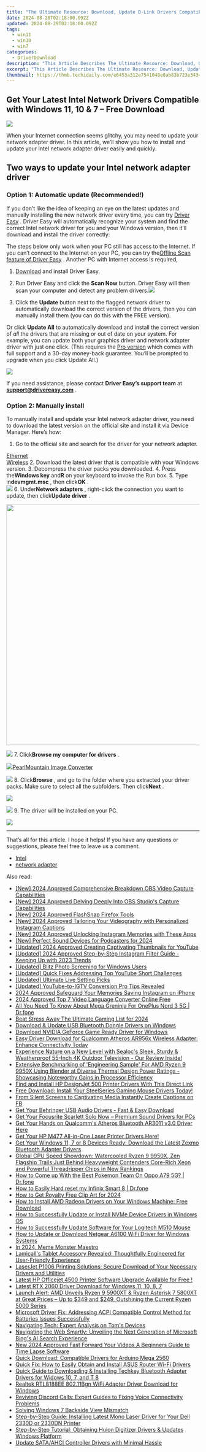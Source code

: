 ```yaml
---
title: "The Ultimate Resource: Download, Update D-Link Drivers Compatible with Windows Systems"
date: 2024-08-28T02:18:00.092Z
updated: 2024-08-29T02:18:00.092Z
tags:
  - win11
  - win10
  - win7
categories:
  - DriverDownload
description: "This Article Describes The Ultimate Resource: Download, Update D-Link Drivers Compatible with Windows Systems"
excerpt: "This Article Describes The Ultimate Resource: Download, Update D-Link Drivers Compatible with Windows Systems"
thumbnail: https://thmb.techidaily.com/e6453a312e7541048e8ab83b723e3434e4f0870a3a576f7f373a87bb16fe603f.jpg
---
```


## Get Your Latest Intel Network Drivers Compatible with Windows 11, 10 & 7 – Free Download

![](https://images.drivereasy.com/wp-content/uploads/2021/10/2021-10-28_12-28-38.png)

 When your Internet connection seems glitchy, you may need to update your network adapter driver. In this article, we’ll show you how to install and update your Intel network adapter driver easily and quickly.

## Two ways to update your Intel network adapter driver

### Option 1: Automatic update (Recommended!)

 If you don’t like the idea of keeping an eye on the latest updates and manually installing the new network driver every time, you can try [Driver Easy](https://tools.techidaily.com/drivereasy/download/) . Driver Easy will automatically recognize your system and find the correct Intel network driver for you and your Windows version, then it’ll download and install the driver correctly:

 The steps below only work when your PC still has access to the Internet. If you can’t connect to the Internet on your PC, you can try the[Offline Scan feature of Driver Easy](https://tools.techidaily.com/drivereasy/download/) . Another PC with Internet access is required,

 1) [Download](https://tools.techidaily.com/drivereasy/download/) and install Driver Easy.

 2) Run Driver Easy and click the **Scan Now** button. Driver Easy will then scan your computer and detect any problem drivers.![](https://images.drivereasy.com/wp-content/uploads/2021/04/1-5.jpg)

 3) Click the **Update**  button next to the flagged network driver to automatically download the correct version of the drivers, then you can manually install them (you can do this with the FREE version).

 Or click **Update All** to automatically download and install the correct version of _all_ the drivers that are missing or out of date on your system. For example, you can update both your graphics driver and network adapter driver with just one click. (This requires the [Pro version](https://tools.techidaily.com/drivereasy/download/) which comes with full support and a 30-day money-back guarantee. You’ll be prompted to upgrade when you click Update All.)

![](https://images.drivereasy.com/wp-content/uploads/2021/04/2021-04-25_15-01-04.jpg)

 If you need assistance, please contact **Driver Easy’s support team** at [**support@drivereasy.com**](https://tools.techidaily.com/drivereasy/download/) .

<!-- affiliate ads begin -->

<!-- affiliate ads end -->
### Option 2: Manually install

 To manually install and update your Intel network adapter driver, you need to download the latest version on the official site and install it via Device Manager. Here’s how:

1. Go to the official site and search for the driver for your network adapter.  

[Ethernet](https://www.intel.com/content/www/us/en/search.html?ws=text#t=Downloads&layout=table&cf:Downloads=[%7B%22actualLabel%22%3A%22Ethernet%20Products%22%2C%22displayLabel%22%3A%22Ethernet%20Products%22%7D])  
[Wireless](https://www.intel.com/content/www/us/en/search.html?ws=text#t=Downloads&layout=table&cf:Downloads=[%7B%22actualLabel%22%3A%22Wireless%22%2C%22displayLabel%22%3A%22Wireless%22%7D])
2. Download the latest driver that is compatible with your Windows version.
3. Decompress the driver packs you downloaded.
4. Press the**Windows key** and**R** on your keyboard to invoke the Run box.
5. Type in**devmgmt.msc** , then click**OK** .  
![](https://images.drivereasy.com/wp-content/uploads/2021/10/2021-10-28_12-11-07.png)
6. Under**Network adapters** , right-click the connection you want to update, then click**Update driver** .  
<!-- affiliate ads begin -->
<a href="https://thefitville.pxf.io/c/5597632/1526796/15852" target="_top" id="1526796"><img src="//a.impactradius-go.com/display-ad/15852-1526796" border="0" alt="" width="1200" height="628"/></a><img height="0" width="0" src="https://imp.pxf.io/i/5597632/1526796/15852" style="position:absolute;visibility:hidden;" border="0" />
<!-- affiliate ads end -->
![](https://images.drivereasy.com/wp-content/uploads/2021/10/2021-10-28_12-28-38.png)
7. Click**Browse my computer for drivers** .  
<!-- affiliate ads begin -->
<a href="https://secure.2checkout.com/order/checkout.php?PRODS=4550420&QTY=1&AFFILIATE=108875&CART=1"><img src="https://www.pearlmountainsoft.com/n_img/product/pic/f_02.jpg" border="0">PearlMountain Image Converter</a>
<!-- affiliate ads end -->
![](https://images.drivereasy.com/wp-content/uploads/2021/10/2021-10-28_12-31-27.png)
8. Click**Browse** , and go to the folder where you extracted your driver packs. Make sure to select all the subfolders. Then click**Next** .  
<!-- affiliate ads begin -->
<a href="https://secure.2checkout.com/order/checkout.php?PRODS=4728277&QTY=1&AFFILIATE=108875&CART=1"><img src="https://secure.avangate.com/images/merchant/f7f07e7dab09533bc71247a5b29a7373/products/1_iDeviceMessageBox.png" border="0"></a>
<!-- affiliate ads end -->
![](https://images.drivereasy.com/wp-content/uploads/2021/10/2021-10-28_14-08-08.png)
9. The driver will be installed on your PC.
<!-- affiliate ads begin -->
<a href="https://shop.systoolsgroup.com/affiliate.php?ACCOUNT=SYSTOOBY&AFFILIATE=108875&PATH=https%3A%2F%2Fwww.systoolsgroup.com%3FAFFILIATE%3D108875%26RESOURCE%3DSysTools%2BGmail%2BBackup"><img src="https://www.systoolsgroup.com/box/gmail-backup.png" border="0"></a>
<!-- affiliate ads end -->

---

 That’s all for this article. I hope it helps! If you have any questions or suggestions, please feel free to leave us a comment.

* [Intel](https://tools.techidaily.com/drivereasy/download/)
* [network adapter](https://tools.techidaily.com/drivereasy/download/)

<ins class="adsbygoogle"
     style="display:block"
     data-ad-format="autorelaxed"
     data-ad-client="ca-pub-7571918770474297"
     data-ad-slot="1223367746"></ins>



<ins class="adsbygoogle"
     style="display:block"
     data-ad-client="ca-pub-7571918770474297"
     data-ad-slot="8358498916"
     data-ad-format="auto"
     data-full-width-responsive="true"></ins>

<span class="atpl-alsoreadstyle">Also read:</span>
<div><ul>
<li><a href="https://desktop-recording.techidaily.com/new-2024-approved-comprehensive-breakdown-obs-video-capture-capabilities/"><u>[New] 2024 Approved  Comprehensive Breakdown  OBS Video Capture Capabilities</u></a></li>
<li><a href="https://on-screen-recording.techidaily.com/new-2024-approved-delving-deeply-into-obs-studios-capture-capabilities/"><u>[New] 2024 Approved  Delving Deeply Into OBS Studio's Capture Capabilities</u></a></li>
<li><a href="https://video-screen-grab.techidaily.com/new-2024-approved-flashsnap-firefox-tools/"><u>[New] 2024 Approved  FlashSnap Firefox Tools</u></a></li>
<li><a href="https://instagram-videos.techidaily.com/new-2024-approved-tailoring-your-videography-with-personalized-instagram-captions/"><u>[New] 2024 Approved  Tailoring Your Videography with Personalized Instagram Captions</u></a></li>
<li><a href="https://instagram-video-files.techidaily.com/new-2024-approved-unlocking-instagram-memories-with-these-apps/"><u>[New] 2024 Approved  Unlocking Instagram Memories with These Apps</u></a></li>
<li><a href="https://youtube-webster.techidaily.com/erfect-sound-devices-for-podcasters-for-2024/"><u>[New] Perfect Sound Devices for Podcasters for 2024</u></a></li>
<li><a href="https://facebook-record-videos.techidaily.com/updated-2024-approved-creating-captivating-thumbnails-for-youtube/"><u>[Updated] 2024 Approved  Creating Captivating Thumbnails for YouTube</u></a></li>
<li><a href="https://instagram-videos.techidaily.com/updated-2024-approved-step-by-step-instagram-filter-guide-keeping-up-with-2023-trends/"><u>[Updated] 2024 Approved  Step-by-Step Instagram Filter Guide - Keeping Up with 2023 Trends</u></a></li>
<li><a href="https://extra-information.techidaily.com/updated-blitz-photo-screening-for-windows-users/"><u>[Updated] Blitz Photo Screening for Windows Users</u></a></li>
<li><a href="https://facebook-record-videos.techidaily.com/updated-quick-fixes-addressing-top-youtube-short-challenges/"><u>[Updated] Quick Fixes  Addressing Top YouTube Short Challenges</u></a></li>
<li><a href="https://article-helps.techidaily.com/updated-ultimate-live-setting-picks/"><u>[Updated] Ultimate Live Setting Picks</u></a></li>
<li><a href="https://facebook-record-videos.techidaily.com/updated-youtube-to-igtv-conversion-pro-tips-revealed/"><u>[Updated] YouTube-to-IGTV Conversion  Pro Tips Revealed</u></a></li>
<li><a href="https://instagram-videos.techidaily.com/2024-approved-safeguard-your-memories-saving-instagram-on-iphone/"><u>2024 Approved  Safeguard Your Memories  Saving Instagram on iPhone</u></a></li>
<li><a href="https://ai-video-translation.techidaily.com/2024-approved-top-7-video-language-converter-online-free/"><u>2024 Approved Top 7 Video Language Converter Online Free</u></a></li>
<li><a href="https://android-pokemon-go.techidaily.com/all-you-need-to-know-about-mega-greninja-for-oneplus-nord-3-5g-drfone-by-drfone-virtual-android/"><u>All You Need To Know About Mega Greninja For OnePlus Nord 3 5G | Dr.fone</u></a></li>
<li><a href="https://screen-video-capture.techidaily.com/beat-stress-away-the-ultimate-gaming-list-for-2024/"><u>Beat Stress Away  The Ultimate Gaming List for 2024</u></a></li>
<li><a href="https://hardware-updates.techidaily.com/download-and-update-usb-bluetooth-dongle-drivers-on-windows/"><u>Download & Update USB Bluetooth Dongle Drivers on Windows</u></a></li>
<li><a href="https://hardware-updates.techidaily.com/download-nvidia-geforce-game-ready-driver-for-windows/"><u>Download NVIDIA GeForce Game Ready Driver for Windows</u></a></li>
<li><a href="https://hardware-updates.techidaily.com/easy-driver-download-for-qualcomm-atheros-ar956x-wireless-adapter-enhance-connectivity-today/"><u>Easy Driver Download for Qualcomm Atheros AR956x Wireless Adapter: Enhance Connectivity Today</u></a></li>
<li><a href="https://buynow-tips.techidaily.com/experience-nature-on-a-new-level-with-sealocs-sleek-sturdy-and-weatherproof-55-inch-4k-outdoor-television-our-review-inside/"><u>Experience Nature on a New Level with Sealoc's Sleek, Sturdy & Weatherproof 55-Inch 4K Outdoor Television - Our Review Inside!</u></a></li>
<li><a href="https://hardware-updates.techidaily.com/extensive-benchmarking-of-engineering-sample-for-amd-ryzen-9-9950x-using-blender-at-diverse-thermal-design-power-ratings-showcasing-noteworthy-gains-in-proc59/"><u>Extensive Benchmarking of 'Engineering Sample' For AMD Ryzen 9 9950X Using Blender at Diverse Thermal Design Power Ratings - Showcasing Noteworthy Gains in Processor Efficiency</u></a></li>
<li><a href="https://hardware-updates.techidaily.com/find-and-install-hp-designjet-500-printer-drivers-with-this-direct-link/"><u>Find and Install HP DesignJet 500 Printer Drivers With This Direct Link</u></a></li>
<li><a href="https://hardware-updates.techidaily.com/1722972897815-free-download-install-your-steelseries-gaming-mouse-drivers-today/"><u>Free Download: Install Your SteelSeries Gaming Mouse Drivers Today!</u></a></li>
<li><a href="https://facebook-video-content.techidaily.com/from-silent-screens-to-captivating-media-instantly-create-captions-on-fb/"><u>From Silent Screens to Captivating Media  Instantly Create Captions on FB</u></a></li>
<li><a href="https://hardware-updates.techidaily.com/1722960220672-get-your-behringer-usb-audio-drivers-fast-and-easy-download/"><u>Get Your Behringer USB Audio Drivers - Fast & Easy Download</u></a></li>
<li><a href="https://hardware-updates.techidaily.com/get-your-focusrite-scarlett-solo-now-premium-sound-drivers-for-pcs/"><u>Get Your Focusrite Scarlett Solo Now – Premium Sound Drivers for PCs</u></a></li>
<li><a href="https://hardware-updates.techidaily.com/1722966779533-get-your-hands-on-qualcomms-atheros-bluetooth-ar3011-v30-driver-here/"><u>Get Your Hands on Qualcomm's Atheros Bluetooth AR3011 v3.0 Driver Here</u></a></li>
<li><a href="https://hardware-updates.techidaily.com/get-your-hp-m477-all-in-one-laser-printer-drivers-here/"><u>Get Your HP M477 All-in-One Laser Printer Drivers Here!</u></a></li>
<li><a href="https://hardware-updates.techidaily.com/get-your-windows-11-7-or-8-devices-ready-download-the-latest-zexmo-bluetooth-adapter-drivers/"><u>Get Your Windows 11, 7 or 8 Devices Ready: Download the Latest Zexmo Bluetooth Adapter Drivers</u></a></li>
<li><a href="https://hardware-updates.techidaily.com/global-cpu-speed-showdown-watercooled-ryzen-9-9950x-zen-flagship-trails-just-behind-heavyweight-contenders-core-rich-xeon-and-powerful-threadripper-chips-in5/"><u>Global CPU Speed Showdown: Watercooled Ryzen 9 9950X, Zen Flagship Trails Just Behind Heavyweight Contenders Core-Rich Xeon and Powerful Threadripper Chips in New Rankings</u></a></li>
<li><a href="https://android-pokemon-go.techidaily.com/how-to-come-up-with-the-best-pokemon-team-on-oppo-a79-5g-drfone-by-drfone-virtual-android/"><u>How to Come up With the Best Pokemon Team On Oppo A79 5G? | Dr.fone</u></a></li>
<li><a href="https://techidaily.com/how-to-easily-hard-reset-my-infinix-smart-8-drfone-by-drfone-reset-android-reset-android/"><u>How to Easily Hard reset my Infinix Smart 8 | Dr.fone</u></a></li>
<li><a href="https://some-techniques.techidaily.com/how-to-get-royalty-free-clip-art-for-2024/"><u>How to Get Royalty Free Clip Art for 2024</u></a></li>
<li><a href="https://hardware-updates.techidaily.com/how-to-install-amd-radeon-drivers-on-your-windows-machine-free-download/"><u>How to Install AMD Radeon Drivers on Your Windows Machine: Free Download</u></a></li>
<li><a href="https://driver-download.techidaily.com/how-to-successfully-update-or-install-nvme-device-drivers-in-windows-os/"><u>How to Successfully Update or Install NVMe Device Drivers in Windows OS</u></a></li>
<li><a href="https://hardware-updates.techidaily.com/how-to-successfully-update-software-for-your-logitech-m510-mouse/"><u>How to Successfully Update Software for Your Logitech M510 Mouse</u></a></li>
<li><a href="https://hardware-updates.techidaily.com/how-to-update-or-download-netgear-a6100-wifi-driver-for-windows-systems/"><u>How to Update or Download Netgear A6100 WiFi Driver for Windows Systems</u></a></li>
<li><a href="https://article-knowledge.techidaily.com/in-2024-meme-monster-maestro/"><u>In 2024, Meme Monster Maestro</u></a></li>
<li><a href="https://buynow-tips.techidaily.com/lamicalls-tablet-accessory-revealed-thoughtfully-engineered-for-user-friendly-experience/"><u>Lamicall's Tablet Accessory Revealed: Thoughtfully Engineered for User-Friendly Experience</u></a></li>
<li><a href="https://hardware-updates.techidaily.com/laserjet-p1006-printing-solutions-secure-download-of-your-necessary-drivers-and-utilities/"><u>LaserJet P1006 Printing Solutions: Secure Download of Your Necessary Drivers and Utilities</u></a></li>
<li><a href="https://hardware-updates.techidaily.com/latest-hp-officejet-4500-printer-software-upgrade-available-for-free/"><u>Latest HP Officejet 4500 Printer Software Upgrade Available for Free !</u></a></li>
<li><a href="https://hardware-updates.techidaily.com/latest-rtx-2060-driver-download-for-windows-11-10-8-7/"><u>Latest RTX 2060 Driver Download for Windows 11, 10, 8, 7</u></a></li>
<li><a href="https://hardware-updates.techidaily.com/launch-alert-amd-unveils-ryzen-9-5900xt-and-ryzen-asterisk-7-5800xt-at-great-prices-up-to-349-and-249-outshining-the-current-ryzen-5000-series/"><u>Launch Alert: AMD Unveils Ryzen 9 5900XT & Ryzen Asterisk 7 5800XT at Great Prices – Up to $349 and $249, Outshining the Current Ryzen 5000 Series</u></a></li>
<li><a href="https://hardware-updates.techidaily.com/microsoft-driver-fix-addressing-acpi-compatible-control-method-for-batteries-issues-successfully/"><u>Microsoft Driver Fix: Addressing ACPI Compatible Control Method for Batteries Issues Successfully</u></a></li>
<li><a href="https://hardware-updates.techidaily.com/navigating-tech-expert-analysis-on-toms-devices/"><u>Navigating Tech: Expert Analysis on Tom's Devices</u></a></li>
<li><a href="https://tech-revival.techidaily.com/navigating-the-web-smartly-unveiling-the-next-generation-of-microsoft-bings-ai-search-experience/"><u>Navigating the Web Smartly: Unveiling the Next Generation of Microsoft Bing's AI Search Experience</u></a></li>
<li><a href="https://ai-video-tools.techidaily.com/new-2024-approved-fast-forward-your-videos-a-beginners-guide-to-time-lapse-software/"><u>New 2024 Approved Fast Forward Your Videos A Beginners Guide to Time Lapse Software</u></a></li>
<li><a href="https://hardware-updates.techidaily.com/quick-download-compatible-drivers-for-arduino-mega-2560/"><u>Quick Download: Compatible Drivers for Arduino Mega 2560</u></a></li>
<li><a href="https://hardware-updates.techidaily.com/quick-fix-how-to-easily-obtain-and-install-asus-router-wi-fi-drivers/"><u>Quick Fix: How to Easily Obtain and Install ASUS Router Wi-Fi Drivers</u></a></li>
<li><a href="https://hardware-updates.techidaily.com/quick-guide-to-downloading-and-installing-techkey-bluetooth-adapter-drivers-for-widows-10-7-and-t-8/"><u>Quick Guide to Downloading & Installing Techkey Bluetooth Adapter Drivers for Widows 10, 7, and T 8</u></a></li>
<li><a href="https://hardware-updates.techidaily.com/realtek-rtl8188ee-80211bgn-wifi-adapter-driver-download-for-windows/"><u>Realtek RTL8188EE 802.11Bgn WiFi Adapter Driver Download for Windows</u></a></li>
<li><a href="https://sound-issues.techidaily.com/reviving-discord-calls-expert-guides-to-fixing-voice-connectivity-problems/"><u>Reviving Discord Calls: Expert Guides to Fixing Voice Connectivity Problems</u></a></li>
<li><a href="https://network-issues.techidaily.com/solving-windows-7-backside-view-mismatch/"><u>Solving Windows 7 Backside View Mismatch</u></a></li>
<li><a href="https://hardware-updates.techidaily.com/step-by-step-guide-installing-latest-mono-laser-driver-for-your-dell-2330d-or-2330dn-printer/"><u>Step-by-Step Guide: Installing Latest Mono Laser Driver for Your Dell 2330D or 2330DN Printer</u></a></li>
<li><a href="https://hardware-updates.techidaily.com/step-by-step-tutorial-obtaining-huion-digitizer-drivers-and-updates-windows-platform/"><u>Step-by-Step Tutorial: Obtaining Huion Digitizer Drivers & Updates Windows Platform</u></a></li>
<li><a href="https://hardware-updates.techidaily.com/update-sataahci-controller-drivers-with-minimal-hassle/"><u>Update SATA/AHCI Controller Drivers with Minimal Hassle</u></a></li>
</ul></div>
